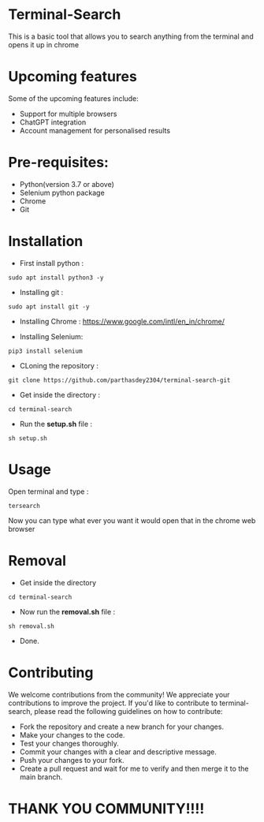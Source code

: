 # Terminal-Search
This is a basic tool that allows you to search anything from the terminal and opens it up in chrome

# Upcoming features
Some of the upcoming features include:
+ Support for multiple browsers
+ ChatGPT integration
+ Account management for personalised results

# Pre-requisites:
+ Python(version 3.7 or above)
+ Selenium python package
+ Chrome
+ Git

# Installation
+ First install python :
```
sudo apt install python3 -y 
```

+ Installing git :
``` 
sudo apt install git -y
```

+ Installing Chrome : https://www.google.com/intl/en_in/chrome/

+ Installing Selenium:
```
pip3 install selenium
```

+ CLoning the repository : 
```
git clone https://github.com/parthasdey2304/terminal-search-git
```

+ Get inside the directory :
```
cd terminal-search
```

+ Run the **setup.sh** file : 
```
sh setup.sh
```

# Usage
Open terminal and type :
```
tersearch
```

Now you can type what ever you want it would open that in the chrome web browser

# Removal
+ Get inside the directory
```
cd terminal-search
````
+ Now run the **removal.sh** file : 
```
sh removal.sh
```
+ Done.


# Contributing
We welcome contributions from the community! We appreciate your contributions to improve the project. If you'd like to contribute to terminal-search, please read the following guidelines on how to contribute:
+ Fork the repository and create a new branch for your changes.
+ Make your changes to the code.
+ Test your changes thoroughly.
+ Commit your changes with a clear and descriptive message.
+ Push your changes to your fork.
+ Create a pull request and wait for me to verify and then merge it to the main branch.

# THANK YOU COMMUNITY!!!!
 
